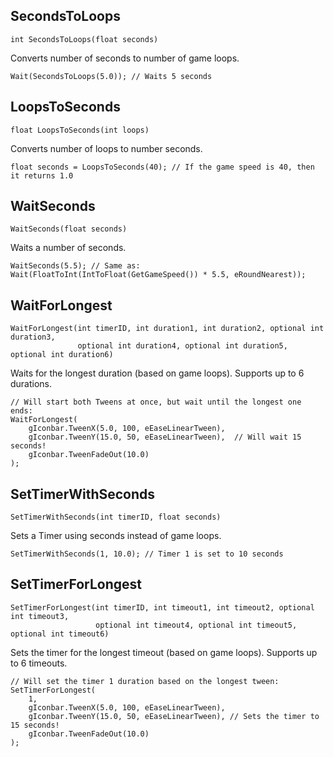 ## SecondsToLoops

    int SecondsToLoops(float seconds)

Converts number of seconds to number of game loops.

    Wait(SecondsToLoops(5.0)); // Waits 5 seconds

## LoopsToSeconds

    float LoopsToSeconds(int loops)

Converts number of loops to number seconds.

    float seconds = LoopsToSeconds(40); // If the game speed is 40, then it returns 1.0

## WaitSeconds

    WaitSeconds(float seconds)

Waits a number of seconds.

    WaitSeconds(5.5); // Same as: Wait(FloatToInt(IntToFloat(GetGameSpeed()) * 5.5, eRoundNearest));

## WaitForLongest

    WaitForLongest(int timerID, int duration1, int duration2, optional int duration3,
                   optional int duration4, optional int duration5, optional int duration6)

Waits for the longest duration (based on game loops). Supports up to 6 durations.

    // Will start both Tweens at once, but wait until the longest one ends:
    WaitForLongest(
        gIconbar.TweenX(5.0, 100, eEaseLinearTween),
        gIconbar.TweenY(15.0, 50, eEaseLinearTween),  // Will wait 15 seconds!
        gIconbar.TweenFadeOut(10.0)
    );

## SetTimerWithSeconds

    SetTimerWithSeconds(int timerID, float seconds)

Sets a Timer using seconds instead of game loops.

    SetTimerWithSeconds(1, 10.0); // Timer 1 is set to 10 seconds

## SetTimerForLongest

    SetTimerForLongest(int timerID, int timeout1, int timeout2, optional int timeout3,
                       optional int timeout4, optional int timeout5, optional int timeout6)

Sets the timer for the longest timeout (based on game loops). Supports up to 6 timeouts.

    // Will set the timer 1 duration based on the longest tween:
    SetTimerForLongest(
        1,
        gIconbar.TweenX(5.0, 100, eEaseLinearTween),
        gIconbar.TweenY(15.0, 50, eEaseLinearTween), // Sets the timer to 15 seconds!
        gIconbar.TweenFadeOut(10.0)
    );
